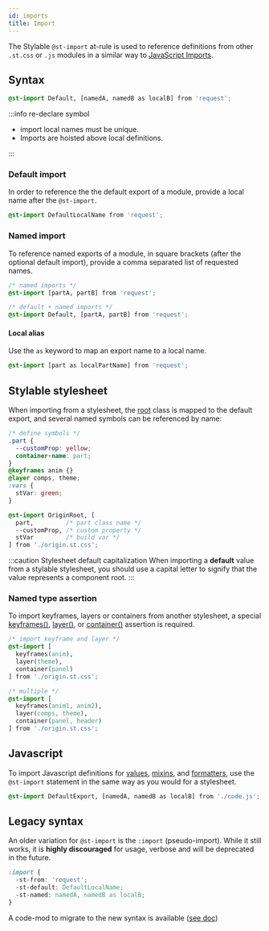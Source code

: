 ```yaml
---
id: imports
title: Import
---
```


The Stylable `@st-import` at-rule is used to reference definitions from other `.st.css` or `.js` modules in a similar way to [JavaScript Imports](https://developer.mozilla.org/en-US/docs/Web/JavaScript/Reference/Statements/import).

<!-- ToDo: add difference from native @import -->

## Syntax

```css
@st-import Default, [namedA, namedB as localB] from 'request';
```

<!-- specifier? / request? -->

:::info re-declare symbol

- import local names must be unique.
- Imports are hoisted above local definitions.

:::

### Default import

In order to reference the the default export of a module, provide a local name after the `@st-import`.

<!-- prettier-ignore-start -->
```css
@st-import DefaultLocalName from 'request';
```
<!-- prettier-ignore-end -->

### Named import

To reference named exports of a module, in square brackets (after the optional default import), provide a comma separated list of requested names.

<!-- prettier-ignore-start -->
```css
/* named imports */
@st-import [partA, partB] from 'request';

/* default + named imports */
@st-import Default, [partA, partB] from 'request';
```
<!-- prettier-ignore-end -->

#### Local alias

Use the `as` keyword to map an export name to a local name.

<!-- prettier-ignore-start -->
```css
@st-import [part as localPartName] from 'request';
```
<!-- prettier-ignore-end -->

## Stylable stylesheet

When importing from a stylesheet, the [root](./root.md#default-export) class is mapped to the default export, and several named symbols can be referenced by name:

<!-- prettier-ignore-start -->
```css title="origin.st.css"
/* define symbols */
.part {
  --customProp: yellow;
  container-name: part;
}
@keyframes anim {}
@layer comps, theme;
:vars {
  stVar: green;
}
```

```css title="entry.st.css"
@st-import OriginRoot, [
  part,         /* part class name */
  --customProp, /* custom property */
  stVar         /* build var */
] from './origin.st.css';
```
<!-- prettier-ignore-end -->

:::caution Stylesheet default capitalization
When importing a **default** value from a stylable stylesheet, you should use a capital letter to signify that the value represents a component root.
:::

### Named type assertion

To import keyframes, layers or containers from another stylesheet, a special [keyframes()](./keyframes.md#import-and-export), [layer()](./layer#import-and-export), or [container()](./contains#import-and-export) assertion is required.

<!-- prettier-ignore-start -->
```css title="entry.st.css"
/* import keyframe and layer */
@st-import [
  keyframes(anim),
  layer(theme),
  container(panel)
] from './origin.st.css';

/* multiple */
@st-import [
  keyframes(anim1, anim2), 
  layer(comps, theme),
  container(panel, header)
] from './origin.st.css';
```
<!-- prettier-ignore-end -->

## Javascript

To import Javascript definitions for [values](./variables.md), [mixins](./mixins.md), and [formatters](./formatters.md), use the `@st-import` statement in the same way as you would for a stylesheet.

<!-- prettier-ignore-start -->

```css
@st-import DefaultExport, [namedA, namedB as localB] from './code.js';
```

<!-- prettier-ignore-end -->

## Legacy syntax

An older variation for `@st-import` is the `:import` (pseudo-import). While it still works, it is **highly discouraged** for usage, verbose and will be deprecated in the future.

<!-- prettier-ignore-start -->
```css
:import {
  -st-from: 'request';
  -st-default: DefaultLocalName;
  -st-named: namedA, namedB as localB;
}
```
<!-- prettier-ignore-end -->

A code-mod to migrate to the new syntax is available ([see doc](https://github.com/wix/stylable/tree/master/packages/cli#builtin-codemods))
